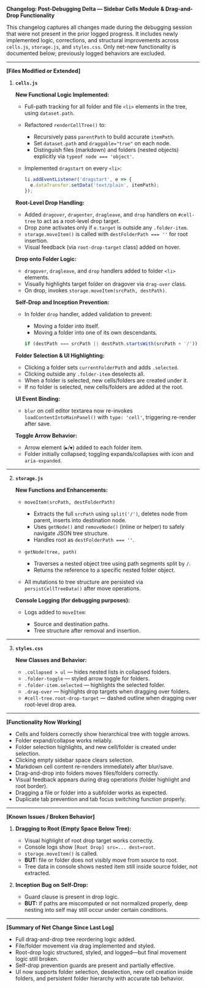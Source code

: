 **Changelog: Post-Debugging Delta — Sidebar Cells Module & Drag-and-Drop Functionality**

This changelog captures all changes made during the debugging session that were not present in the prior logged progress. It includes newly implemented logic, corrections, and structural improvements across `cells.js`, `storage.js`, and `styles.css`. Only net-new functionality is documented below; previously logged behaviors are excluded.

---

**\[Files Modified or Extended]**

1. **`cells.js`**

   **New Functional Logic Implemented:**

   * Full-path tracking for all folder and file `<li>` elements in the tree, using `dataset.path`.
   * Refactored `renderCellTree()` to:

     * Recursively pass `parentPath` to build accurate `itemPath`.
     * Set `dataset.path` and `draggable="true"` on each node.
     * Distinguish files (markdown) and folders (nested objects) explicitly via `typeof node === 'object'`.
   * Implemented `dragstart` on every `<li>`:

     ```js
     li.addEventListener('dragstart', e => {
       e.dataTransfer.setData('text/plain', itemPath);
     });
     ```

   **Root-Level Drop Handling:**

   * Added `dragover`, `dragenter`, `dragleave`, and `drop` handlers on `#cell-tree` to act as a root-level drop target.
   * Drop zone activates only if `e.target` is outside any `.folder-item`.
   * `storage.moveItem()` is called with `destFolderPath === ''` for root insertion.
   * Visual feedback (via `root-drop-target` class) added on hover.

   **Drop onto Folder Logic:**

   * `dragover`, `dragleave`, and `drop` handlers added to folder `<li>` elements.
   * Visually highlights target folder on dragover via `drag-over` class.
   * On drop, invokes `storage.moveItem(srcPath, destPath)`.

   **Self-Drop and Inception Prevention:**

   * In folder `drop` handler, added validation to prevent:

     * Moving a folder into itself.
     * Moving a folder into one of its own descendants.

     ```js
     if (destPath === srcPath || destPath.startsWith(srcPath + '/')) return;
     ```

   **Folder Selection & UI Highlighting:**

   * Clicking a folder sets `currentFolderPath` and adds `.selected`.
   * Clicking outside any `.folder-item` deselects all.
   * When a folder is selected, new cells/folders are created under it.
   * If no folder is selected, new cells/folders are added at the root.

   **UI Event Binding:**

   * `blur` on cell editor textarea now re-invokes `loadContentIntoMainPanel()` with `type: 'cell'`, triggering re-render after save.

   **Toggle Arrow Behavior:**

   * Arrow element (`▶`/`▼`) added to each folder item.
   * Folder initially collapsed; toggling expands/collapses with icon and `aria-expanded`.

---

2. **`storage.js`**

   **New Functions and Enhancements:**

   * `moveItem(srcPath, destFolderPath)`

     * Extracts the full `srcPath` using `split('/')`, deletes node from parent, inserts into destination node.
     * Uses `getNode()` and `removeNode()` (inline or helper) to safely navigate JSON tree structure.
     * Handles root as `destFolderPath === ''`.

   * `getNode(tree, path)`

     * Traverses a nested object tree using path segments split by `/`.
     * Returns the reference to a specific nested folder object.

   * All mutations to tree structure are persisted via `persistCellTreeData()` after move operations.

   **Console Logging (for debugging purposes):**

   * Logs added to `moveItem`:

     * Source and destination paths.
     * Tree structure after removal and insertion.

---

3. **`styles.css`**

   **New Classes and Behavior:**

   * `.collapsed > ul` — hides nested lists in collapsed folders.
   * `.folder-toggle` — styled arrow toggle for folders.
   * `.folder-item.selected` — highlights the selected folder.
   * `.drag-over` — highlights drop targets when dragging over folders.
   * `#cell-tree.root-drop-target` — dashed outline when dragging over root-level drop area.

---

**\[Functionality Now Working]**

* Cells and folders correctly show hierarchical tree with toggle arrows.
* Folder expand/collapse works reliably.
* Folder selection highlights, and new cell/folder is created under selection.
* Clicking empty sidebar space clears selection.
* Markdown cell content re-renders immediately after blur/save.
* Drag-and-drop into folders moves files/folders correctly.
* Visual feedback appears during drag operations (folder highlight and root border).
* Dragging a file or folder into a subfolder works as expected.
* Duplicate tab prevention and tab focus switching function properly.

---

**\[Known Issues / Broken Behavior]**

1. **Dragging to Root (Empty Space Below Tree):**

   * Visual highlight of root drop target works correctly.
   * Console logs show `[Root Drop] src=... dest=root`.
   * `storage.moveItem()` is called.
   * **BUT:** file or folder does not visibly move from source to root.
   * Tree data in console shows nested item still inside source folder, not extracted.

2. **Inception Bug on Self-Drop:**

   * Guard clause is present in drop logic.
   * **BUT:** if paths are miscomputed or not normalized properly, deep nesting into self may still occur under certain conditions.

---

**\[Summary of Net Change Since Last Log]**

* Full drag-and-drop tree reordering logic added.
* File/folder movement via drag implemented and styled.
* Root-drop logic structured, styled, and logged—but final movement logic still broken.
* Self-drop prevention guards are present and partially effective.
* UI now supports folder selection, deselection, new cell creation inside folders, and persistent folder hierarchy with accurate tab behavior.

